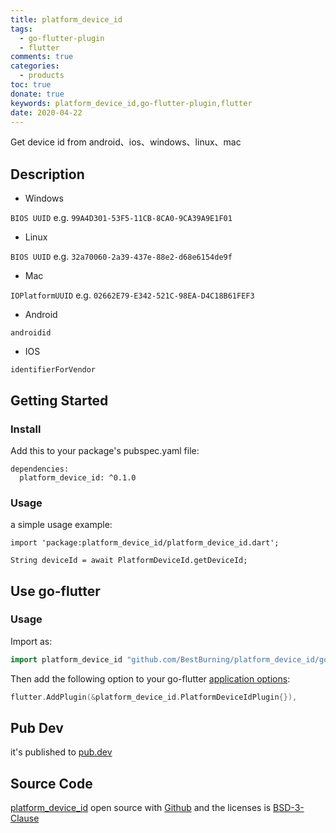 ```yaml
---
title: platform_device_id
tags: 
  - go-flutter-plugin
  - flutter
comments: true
categories: 
  - products
toc: true
donate: true
keywords: platform_device_id,go-flutter-plugin,flutter
date: 2020-04-22
---
```


Get device id from android、ios、windows、linux、mac

## Description

- Windows 

`BIOS UUID` e.g. `99A4D301-53F5-11CB-8CA0-9CA39A9E1F01`
- Linux 

`BIOS UUID` e.g. `32a70060-2a39-437e-88e2-d68e6154de9f`
- Mac 

`IOPlatformUUID` e.g. `02662E79-E342-521C-98EA-D4C18B61FEF3`

- Android 

`androidid` 

- IOS 

`identifierForVendor`


## Getting Started

### Install

Add this to your package's pubspec.yaml file:

```
dependencies:
  platform_device_id: ^0.1.0
```

### Usage
a simple usage example:

```
import 'package:platform_device_id/platform_device_id.dart';

String deviceId = await PlatformDeviceId.getDeviceId;
```

## Use go-flutter

### Usage

Import as:

```go
import platform_device_id "github.com/BestBurning/platform_device_id/go"
```

Then add the following option to your go-flutter [application options](https://github.com/go-flutter-desktop/go-flutter/wiki/Plugin-info):

```go
flutter.AddPlugin(&platform_device_id.PlatformDeviceIdPlugin{}),
```

## Pub Dev

it's published to [pub.dev](https://pub.dev/packages/platform_device_id#-readme-tab-)

## Source Code

[platform_device_id](https://github.com/BestBurning/platform_device_id) open source with [Github](https://github.com/BestBurning)
and the licenses is [BSD-3-Clause](https://opensource.org/licenses/BSD-3-Clause)

